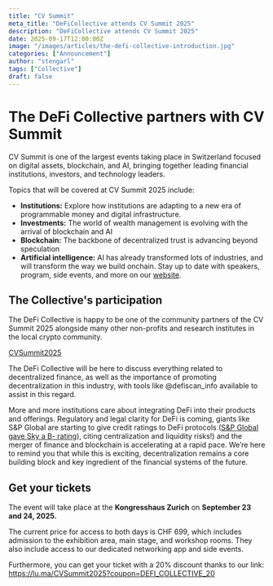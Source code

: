 ```yaml
---
title: "CV Summit"
meta_title: "DeFiCollective attends CV Summit 2025"
description: "DeFiCollective attends CV Summit 2025"
date: 2025-09-17T12:00:00Z
image: "/images/articles/the-defi-collective-introduction.jpg"
categories: ["Announcement"]
author: "stengarl"
tags: ["Collective"]
draft: false
---
```


# The DeFi Collective partners with CV Summit

CV Summit is one of the largest events taking place in Switzerland focused on digital assets, blockchain, and AI, bringing together leading financial institutions, investors, and technology leaders.

Topics that will be covered at CV Summit 2025 include:

- **​Institutions:** Explore how institutions are adapting to a new era of programmable money and digital infrastructure.
- **Investments:** ​The world of wealth management is evolving with the arrival of blockchain and AI
- **Blockchain:** ​The backbone of decentralized trust is advancing beyond speculation
- **Artificial intelligence:** AI has already transformed lots of industries, and will transform the way we build onchain.
  ​Stay up to date with speakers, program, side events, and more on our [website](http://www.cvsummit.ch/).

## The Collective's participation

The DeFi Collective is happy to be one of the community partners of the CV Summit 2025 alongside many other non-profits and research institutes in the local crypto community.

[CVSummit2025](https://raw.githubusercontent.com/Stengarl/img/refs/heads/main/CVSummit2025.png)

The DeFi Collective will be here to discuss everything related to decentralized finance, as well as the importance of promoting decentralization in this industry, with tools like @defiscan_info available to assist in this regard.

More and more institutions care about integrating DeFi into their products and offerings. Regulatory and legal clarity for DeFi is coming, giants like S&P Global are starting to give credit ratings to DeFi protocols ([S&P Global gave Sky a B- rating](https://www.theblock.co/post/366106/sp-global-sky-protocol)), citing centralization and liquidity risks!) and the merger of finance and blockchain is accelerating at a rapid pace. We’re here to remind you that while this is exciting, decentralization remains a core building block and key ingredient of the financial systems of the future.

## Get your tickets

The event will take place at the **Kongresshaus Zurich** on **September 23 and 24, 2025.**

The current price for access to both days is CHF 699, which includes admission to the exhibition area, main stage, and workshop rooms. They also include access to our dedicated networking app and side events.

Furthermore, you can get your ticket with a 20% discount thanks to our link: [https://lu.ma/CVSummit2025?coupon=DEFI_COLLECTIVE_20 ](https://lu.ma/CVSummit2025?coupon=DEFI_COLLECTIVE_20)
